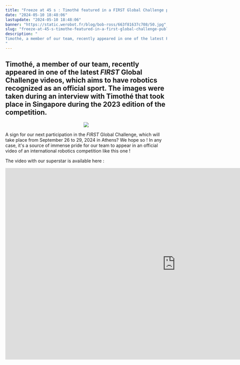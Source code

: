```yaml
---
title: "Freeze at 45 s : Timothé featured in a FIRST Global Challenge publication !"
date: "2024-05-10 18:48:06"
lastupdate: "2024-05-10 18:48:06"
banner: "https://static.werobot.fr/blog/bob-ross/663f81637c708/50.jpg"
slug: "freeze-at-45-s-timothe-featured-in-a-first-global-challenge-publication"
description: " 
Timothé, a member of our team, recently appeared in one of the latest FIRST Global Challenge videos, which aims to have robotics recognized as an official sport. 
"
---
```

## Timothé, a member of our team, recently appeared in one of the latest  <i>FIRST</i> Global Challenge videos, which aims to have robotics recognized as an official sport. The images were taken during an interview with Timothé that took place in Singapore during the 2023 edition of the competition.
 

<center>
<img src="https://static.werobot.fr/blog/bob-ross/663f81637c708/50.jpg">
</center>

 A sign for our next participation in the <i>FIRST</i> Global Challenge, which will take place from September 26 to 29, 2024 in Athens? We hope so ! 
In any case, it's a source of immense pride for our team to appear in an official video of an international robotics competition like this one !

The video with our superstar is available here : 


<iframe class="youtube-player" width="1060" height="597" src="https://www.youtube.com/embed/Ljup-TK_tZY?version=3&amp;rel=1&amp;showsearch=0&amp;showinfo=1&amp;iv_load_policy=1&amp;fs=1&amp;hl=en-US&amp;autohide=2&amp;wmode=transparent" allowfullscreen="true" style="border:0;" sandbox="allow-scripts allow-same-origin allow-popups allow-presentation allow-popups-to-escape-sandbox"></iframe>
    